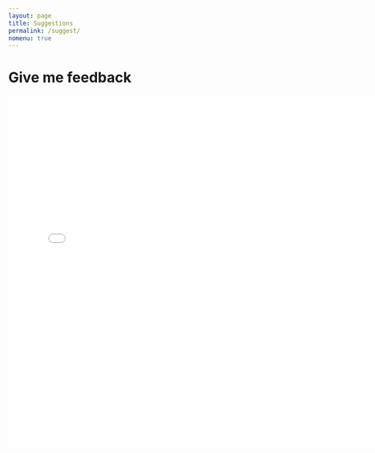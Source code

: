 ```yaml
---
layout: page
title: Suggestions
permalink: /suggest/
nomenu: true
---
```


# Give me feedback

<iframe width="760" height="700" frameborder="0" marginheight="0" marginwidth="0"
        src="//secure.jotform.ca/form/43538809430256">Loading...</iframe>

